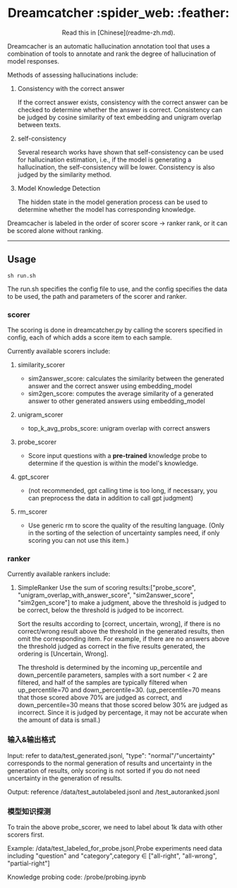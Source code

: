 <h1 style="text-align: center;">Dreamcatcher :spider_web: :feather: </h1>

<p style="text-align: center;">Read this in [Chinese](readme-zh.md).</p>



Dreamcacher is an automatic hallucination annotation tool that uses a combination of tools to annotate and rank the degree of hallucination of model responses.

Methods of assessing hallucinations include:

1. Consistency with the correct answer

    If the correct answer exists, consistency with the correct answer can be checked to determine whether the answer is correct. Consistency can be judged by cosine similarity of text embedding and unigram overlap between texts.

2. self-consistency

    Several research works have shown that self-consistency can be used for hallucination estimation, i.e., if the model is generating a hallucination, the self-consistency will be lower. Consistency is also judged by the similarity method.

3. Model Knowledge Detection

    The hidden state in the model generation process can be used to determine whether the model has corresponding knowledge.

Dreamcacher is labeled in the order of scorer score -> ranker rank, or it can be scored alone without ranking.

---

## Usage

    sh run.sh 

The run.sh specifies the config file to use, and the config specifies the data to be used, the path and parameters of the scorer and ranker.

### scorer

The scoring is done in dreamcatcher.py by calling the scorers specified in config, each of which adds a score item to each sample.

Currently available scorers include:

1. similarity_scorer
    - sim2answer_score: calculates the similarity between the generated answer and the correct answer using embedding_model
    - sim2gen_score: computes the average similarity of a generated answer to other generated answers using embedding_model

2. unigram_scorer
    - top_k_avg_probs_score: unigram overlap with correct answers

3. probe_scorer
    - Score input questions with a **pre-trained** knowledge probe to determine if the question is within the model's knowledge.

4. gpt_scorer
    - (not recommended, gpt calling time is too long, if necessary, you can preprocess the data in addition to call gpt judgment)

5. rm_scorer
    - Use generic rm to score the quality of the resulting language. (Only in the sorting of the selection of uncertainty samples need, if only scoring you can not use this item.)

### ranker

Currently available rankers include:

1. SimpleRanker
    Use the sum of scoring results:["probe_score", "unigram_overlap_with_answer_score", "sim2answer_score", "sim2gen_score"] to make a judgment, above the threshold is judged to be correct, below the threshold is judged to be incorrect.

    Sort the results according to [correct, uncertain, wrong], if there is no correct/wrong result above the threshold in the generated results, then omit the corresponding item. For example, if there are no answers above the threshold judged as correct in the five results generated, the ordering is [Uncertain, Wrong].

    The threshold is determined by the incoming up_percentile and down_percentile parameters, samples with a sort number < 2 are filtered, and half of the samples are typically filtered when up_percentile=70 and down_percentile=30. (up_percentile=70 means that those scored above 70% are judged as correct, and down_percentile=30 means that those scored below 30% are judged as incorrect. Since it is judged by percentage, it may not be accurate when the amount of data is small.)

### 输入&输出格式

Input: refer to data/test_generated.jsonl, "type": "normal"/"uncertainty" corresponds to the normal generation of results and uncertainty in the generation of results, only scoring is not sorted if you do not need uncertainty in the generation of results.

Output: reference /data/test_autolabeled.jsonl and /test_autoranked.jsonl


### 模型知识探测

To train the above probe_scorer, we need to label about 1k data with other scorers first.

Example: /data/test_labeled_for_probe.jsonl,Probe experiments need data including "question" and "category",category $\in$ ["all-right", "all-wrong", "partial-right"]

Knowledge probing code:
    /probe/probing.ipynb
